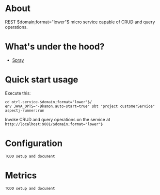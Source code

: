 # About

REST $domain;format="lower"$ micro service capable of CRUD and query operations.

# What's under the hood?

- [Spray](http://spray.io/) 

# Quick start usage

Execute this:

    cd otrl-service-$domain;format="lower"$/
    env JAVA_OPTS="-Dkamon.auto-start=true" sbt "project customerService" aspectj-runner:run

Invoke CRUD and query operations on the service at `http://localhost:9001/$domain;format="lower"$` 

# Configuration

    TODO setup and document

# Metrics

    TODO setup and document


